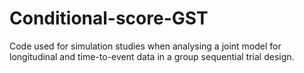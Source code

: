 # Conditional-score-GST
Code used for simulation studies when analysing a joint model for longitudinal and time-to-event data in a group sequential trial design.

